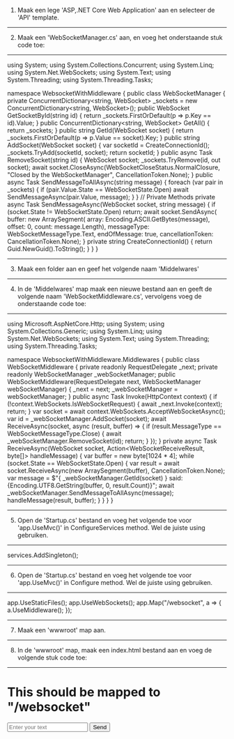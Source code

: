 1. Maak een lege 'ASP,.NET Core Web Application' aan en selecteer de 'API' template.
-------------------------------------------------------------------------------------------------------------------------------------
2. Maak een 'WebSocketManager.cs' aan, en voeg het onderstaande stuk code toe:
-------------------------------------------------------------------------------------------------------------------------------------
using System;
using System.Collections.Concurrent;
using System.Linq;
using System.Net.WebSockets;
using System.Text;
using System.Threading;
using System.Threading.Tasks;

namespace WebsocketWithMiddleware
{
    public class WebSocketManager
    {
        private ConcurrentDictionary<string, WebSocket> _sockets = new ConcurrentDictionary<string, WebSocket>();
        public WebSocket GetSocketById(string id)
        {
            return _sockets.FirstOrDefault(p => p.Key == id).Value;
        }
        public ConcurrentDictionary<string, WebSocket> GetAll()
        {
            return _sockets;
        }
        public string GetId(WebSocket socket)
        {
            return _sockets.FirstOrDefault(p => p.Value == socket).Key;
        }
        public string AddSocket(WebSocket socket)
        {
            var socketId = CreateConnectionId();
            _sockets.TryAdd(socketId, socket);
            return socketId;
        }
        public async Task RemoveSocket(string id)
        {
            WebSocket socket;
            _sockets.TryRemove(id, out socket);
            await socket.CloseAsync(WebSocketCloseStatus.NormalClosure, "Closed by the WebSocketManager", CancellationToken.None);
        }
        public async Task SendMessageToAllAsync(string message)
        {
            foreach (var pair in _sockets)
            {
                if (pair.Value.State == WebSocketState.Open)
                    await SendMessageAsync(pair.Value, message);
            }
        }
        // Private Methods
        private async Task SendMessageAsync(WebSocket socket, string message)
        {
            if (socket.State != WebSocketState.Open)
                return;
            await socket.SendAsync(
                buffer: new ArraySegment<byte>(
                    array: Encoding.ASCII.GetBytes(message),
                    offset: 0,
                    count: message.Length),
                messageType: WebSocketMessageType.Text,
                endOfMessage: true,
                cancellationToken: CancellationToken.None);
        }
        private string CreateConnectionId()
        {
            return Guid.NewGuid().ToString();
        }
    }
}

-------------------------------------------------------------------------------------------------------------------------------------
3. Maak een folder aan en geef het volgende naam 'Middelwares'

-------------------------------------------------------------------------------------------------------------------------------------
4. In de 'Middelwares' map maak een nieuwe bestand aan en geeft de volgende naam 'WebSocketMiddleware.cs', vervolgens voeg de onderstaande code toe:
-------------------------------------------------------------------------------------------------------------------------------------
using Microsoft.AspNetCore.Http;
using System;
using System.Collections.Generic;
using System.Linq;
using System.Net.WebSockets;
using System.Text;
using System.Threading;
using System.Threading.Tasks;

namespace WebsocketWithMiddleware.Middlewares
{
    public class WebSocketMiddleware
    {
        private readonly RequestDelegate _next;
        private readonly WebSocketManager _webSocketManager;
        public WebSocketMiddleware(RequestDelegate next, WebSocketManager webSocketManager)
        {
            _next = next;
            _webSocketManager = webSocketManager;
        }
        public async Task Invoke(HttpContext context)
        {
            if (!context.WebSockets.IsWebSocketRequest)
            {
                await _next.Invoke(context);
                return;
            }
            var socket = await context.WebSockets.AcceptWebSocketAsync();
            var id = _webSocketManager.AddSocket(socket);
            await ReceiveAsync(socket, async (result, buffer) =>
            {
                if (result.MessageType == WebSocketMessageType.Close)
                {
                    await _webSocketManager.RemoveSocket(id);
                    return;
                }
            });
        }
        private async Task ReceiveAsync(WebSocket socket, Action<WebSocketReceiveResult, byte[]> handleMessage)
        {
            var buffer = new byte[1024 * 4];
            while (socket.State == WebSocketState.Open)
            {
                var result = await socket.ReceiveAsync(new ArraySegment<byte>(buffer), CancellationToken.None);
                var message = $"{ _webSocketManager.GetId(socket) } said: {Encoding.UTF8.GetString(buffer, 0, result.Count)}";
                await _webSocketManager.SendMessageToAllAsync(message);
                handleMessage(result, buffer);
            }
        }
    }
}

-------------------------------------------------------------------------------------------------------------------------------------

5. Open de 'Startup.cs' bestand en voeg het volgende toe voor 'app.UseMvc()' in ConfigureServices method. Wel de juiste using gebruiken.
-------------------------------------------------------------------------------------------------------------------------------------
services.AddSingleton<WebSocketManager>();
  
-------------------------------------------------------------------------------------------------------------------------------------

6. Open de 'Startup.cs' bestand en voeg het volgende toe voor 'app.UseMvc()' in Configure method. Wel de juiste using gebruiken.
-------------------------------------------------------------------------------------------------------------------------------------
app.UseStaticFiles();
app.UseWebSockets();
app.Map("/websocket", a =>
{
    a.UseMiddleware<WebSocketMiddleware>();
});

-------------------------------------------------------------------------------------------------------------------------------------

7. Maak een 'wwwroot' map aan.
-------------------------------------------------------------------------------------------------------------------------------------

8. In de 'wwwroot' map, maak een index.html bestand aan en voeg de volgende stuk code toe:

-------------------------------------------------------------------------------------------------------------------------------------

<!DOCTYPE html>
<html>

<head>
    <meta charset="utf-8" />
    <title>Websocket example with middelware</title>
</head>

<body>
    <h1>This should be mapped to "/websocket"</h1>
    <input type=text id="textInput" placeholder="Enter your text" />
    <button id="sendButton">Send</button>
    <ul id="messages"></ul>
    <script language="javascript" type="text/javascript">
        var uri = "ws://" + window.location.host + "/websocket";
        function connect() {
            socket = new WebSocket(uri);
            socket.onopen = function(event) {
                console.log("opened connection to " + uri);
            };
            socket.onclose = function(event) {
                console.log("closed connection from " + uri);
            };
            socket.onmessage = function (event) {
                appendItem(list, event.data);
                console.log(event.data);
            };
            socket.onerror = function(event) {
                console.log("error: " + event.data);
            };
        }
        connect();
        var list = document.getElementById("messages");
        var button = document.getElementById("sendButton");
        button.addEventListener("click", function() {
            var input = document.getElementById("textInput");
            sendMessage(input.value);
            input.value = "";
        });
        function sendMessage(message) {
            console.log("Sending: " + message);
            socket.send(message);
        }
        function appendItem(list, message) {
            var item = document.createElement("li");
            item.appendChild(document.createTextNode(message));
            list.appendChild(item);
        }
    </script>
</body>
</html>
